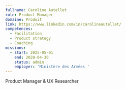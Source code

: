 ```yaml
---
fullname: Caroline Autellet
role: Product Manager
domaine: Produit
link: https://www.linkedin.com/in/carolineautellet/
competences:
  - Facilitation
  - Product strategy
  - Coaching
missions:
  - start: 2025-05-01
    end: 2028-04-30
    status: admin
    employer: 'Ministère des Armées '
---
```

Product Manager & UX Researcher